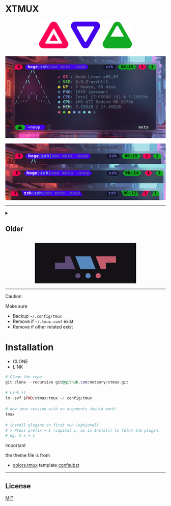 XTMUX
=====

<div align=center>
  <img src=".github/assets/sbg.png" width="96px" />
  <img src=".github/assets/wbg.png" width="96px" />
  <img src=".github/assets/ebg.png" width="96px" />
</div>


<p align="center">
  <img src="./.github/assets/2405_31_061530-full.png" />
</p>

<p align="center">
  <img src="./.github/assets/2405_31_061500-line.png" />
</p>

---

<details>
  <summary>
    <h2> Older </h2>
  </summary>

  <p align="center">
    <img src=".github/assets/2022-01-30-101819_2560x1080_scrot.png" />
  </p>

  <p align="center">
    <img src=".github/assets/2022-01-30-162046_734x304_scrot.png" />
  </p>

  <p align="center">
    <img src=".github/assets/2022-01-31-155740_1017x271_scrot.png" />
  </p>

  <p align="center">
    <img src=".github/assets/2022-01-31-155810_899x273_scrot.png" />
  </p>
</details>
<p align="center">
  <img src=".github/assets/2022-01-29-163127_318x127_scrot.png"/>
</p>

---

> [!Caution]
> Make sure
>
> - Backup `~/.config/tmux`
> - Remove if `~/.tmux.conf` exist
> - Remove if other related exist


# Installation

- CLONE
- LINK


```ex
# Clone the repo
git clone --recursive git@github.com:metaory/xtmux.git

# Link it
ln -svf $PWD/xtmux/tmux ~/.config/tmux

# new tmux session with no arguments should work!
tmux

# install plugins on first run (optional)
# > Press prefix + I (capital i, as in Install) to fetch the plugin.
# eg. C-s + I

```
> [!Important]
> the theme file is from
>
> - [colors.tmux](tmux/colors.tmux) template [confsubst](https://github.com/metaory/confsubst/blob/master/templates/colors.tmux)

---

## License

[MIT](LICENSE)
